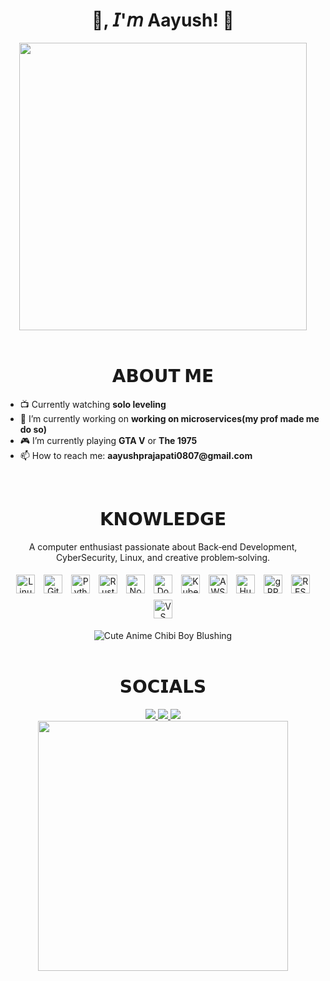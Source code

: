 
<h1 align="center">👋, 𝘐'𝘮 Aayush! 💠</h1>
<div align="center">
  <img src="https://media.tenor.com/hVRhFeDFW6oAAAAi/anime-wave.gif" width="460px" height="auto" align="center">
</div>

<br>

<h1 align="center">𝗔𝗕𝗢𝗨𝗧 𝗠𝗘</h1>

<ul>
  <li> 📺 Currently watching <b>solo leveling</b></li>
  <li> 🔭 I’m currently working on <b>working on microservices(my prof made me do so)</b></li>
  <li> 🎮 I’m currently playing <b>GTA V</b> or <b>The 1975</b></li>
  <li> 📫 How to reach me: <b>aayushprajapati0807@gmail.com</b></li>
</ul>

<br>

<h1 align="center">𝗞𝗡𝗢𝗪𝗟𝗘𝗗𝗚𝗘</h1>
<div align="center">
  <p align="center">
    A computer enthusiast passionate about Back‑end Development, CyberSecurity, Linux, and creative problem‑solving.
  </p>
    <p align="center">
    <img style="margin: 5px" src="https://img.shields.io/badge/-Linux-FCC624?style=flat-square&logo=linux&logoColor=black" alt="Linux" height="30" />
    <img style="margin: 5px" src="https://img.shields.io/badge/-GitHub-181717?style=flat-square&logo=GitHub&logoColor=white" alt="GitHub" height="30" />
    <img style="margin: 5px" src="https://img.shields.io/badge/-Python-3776AB?style=flat-square&logo=Python&logoColor=white" alt="Python" height="30" />
    <img style="margin: 5px" src="https://img.shields.io/badge/-Rust-C71A36?style=flat-square&logo=Rust&logoColor=white" alt="Rust" height="30" />
    <img style="margin: 5px" src="https://img.shields.io/badge/-Node.js-339933?style=flat-square&logo=Node.js&logoColor=white" alt="Node.js" height="30" />
    <img style="margin: 5px" src="https://img.shields.io/badge/-Docker-2496ED?style=flat-square&logo=Docker&logoColor=white" alt="Docker" height="30" />
    <img style="margin: 5px" src="https://img.shields.io/badge/-Kubernetes-326CE5?style=flat-square&logo=Kubernetes&logoColor=white" alt="Kubernetes" height="30" />
    <img style="margin: 5px" src="https://img.shields.io/badge/-AWS-FF9900?style=flat-square&logo=Amazon-AWS&logoColor=white" alt="AWS" height="30" />
    <img style="margin: 5px" src="https://img.shields.io/badge/-Hugo-25BAF2?style=flat-square&logo=Hugo&logoColor=white" alt="Hugo" height="30" />
    <img style="margin: 5px" src="https://img.shields.io/badge/-gRPC-00BFFF?style=flat-square&logo=gRPC&logoColor=white" alt="gRPC" height="30" />
    <img style="margin: 5px" src="https://img.shields.io/badge/-REST-9C27B0?style=flat-square&logo=REST&logoColor=white" alt="REST" height="30" />
    <img style="margin: 5px" src="https://img.shields.io/badge/-VS_Code-007ACC?style=flat-square&logo=Visual-Studio-Code&logoColor=white" alt="VS Code" height="30" />
  </p>
<img src="./assets/cute-anime-chibi-boy-blushing.gif" height="auto" align="center" alt="Cute Anime Chibi Boy Blushing">
</div>


<br>

<h1 align="center">𝗦𝗢𝗖𝗜𝗔𝗟𝗦</h1>
<div align="center">
  <a href="https://www.linkedin.com/in/aayush-prajapati-02118024a/">
  <img src="https://img.shields.io/badge/LinkedIn-0077B5?style=for-the-badge&logo=linkedin&logoColor=white" target="_blank" rel="noopener noreferrer">
  </a>
  <a href="https://github.com/AshhKetchup">
  <img src="https://img.shields.io/badge/-GitHub-181717?style=for-the-badge&logo=GitHub&logoColor=white'" target="_blank" rel="noopener noreferrer">
  </a>
  <a href="https://discord.gg/thehackerash#7400" >
  <img src="https://img.shields.io/badge/Discord-7289DA?style=for-the-badge&logo=discord&logoColor=white" target="_blank" rel="noopener noreferrer">
  </a>
  <br>
  <img src=Add-ons/SAO_K.gif width="400" height="auto">
</div>

              
